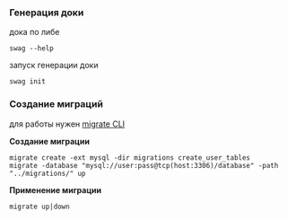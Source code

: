 ### Генерация доки

дока по либе
```
swag --help
```
запуск генерации доки
```
swag init
```

### Создание миграций

для работы нужен [migrate CLI](https://github.com/golang-migrate/migrate/tree/master/cmd/migrate)

**Создание миграции**
```
migrate create -ext mysql -dir migrations create_user_tables
migrate -database "mysql://user:pass@tcp(host:3306)/database" -path "../migrations/" up
```

**Применение миграции** 
```
migrate up|down
```